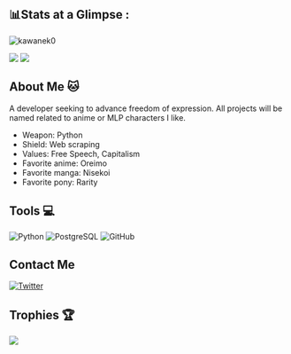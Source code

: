 ## 📊Stats at a Glimpse :
<p align="left"> <img src="https://komarev.com/ghpvc/?username=kawanek0&label=Profile%20views&color=yellow&style=flat" alt="kawanek0" /> </p>

![](https://github-readme-stats.vercel.app/api?username=kawanek0&theme=highcontrast&hide_border=true&bg_color=0D1117&include_all_commits=false&count_private=false)
![](https://github-readme-stats.vercel.app/api/top-langs/?username=kawanek0&theme=highcontrast&hide_border=true&bg_color=0D1117&include_all_commits=false&count_private=false&layout=compact)




## About Me 🐱
 
<p>A developer seeking to advance freedom of expression. All projects will be named related to anime or MLP characters I like.</p>

- Weapon: Python
- Shield: Web scraping
- Values: Free Speech, Capitalism
- Favorite anime: Oreimo
- Favorite manga: Nisekoi
- Favorite pony: Rarity




## Tools 💻
 
![Python](https://img.shields.io/badge/python-5b96c8?style=for-the-badge&logo=python&logoColor=fdfd96)
![PostgreSQL](https://img.shields.io/badge/postgresql-%2307405e.svg?style=for-the-badge&logo=postgresql&logoColor=fdfd96)
![GitHub](https://img.shields.io/badge/GitHub-100000?style=for-the-badge&logo=github&logoColor=fdfd96)




## Contact Me

[![Twitter](https://img.shields.io/badge/Twitter-1DA1F2?style=for-the-badge&logo=twitter&logoColor=white)](https://twitter.com/shivankudaywal)




## Trophies 🏆
![](https://github-profile-trophy.vercel.app/?username=kawanek0&theme=radical&no-frame=false&no-bg=false&margin-w=4)

